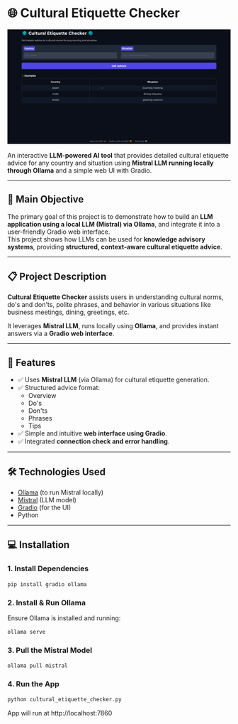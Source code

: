 # 🌐 Cultural Etiquette Checker
![image Alt](https://github.com/Thinu2006/Cultural-Etiquette-Checker/blob/e8c7cd5d135daf90925198b6337685b1131a62ea/images/Cultural%20Etiquette%20Checker.png)

An interactive **LLM-powered AI tool** that provides detailed cultural etiquette advice for any country and situation using **Mistral LLM running locally through Ollama** and a simple web UI with Gradio.

---

## 🎯 Main Objective

The primary goal of this project is to demonstrate how to build an **LLM application using a local LLM (Mistral) via Ollama**, and integrate it into a user-friendly Gradio web interface.  
This project shows how LLMs can be used for **knowledge advisory systems**, providing **structured, context-aware cultural etiquette advice**.

---

## 📋 Project Description

**Cultural Etiquette Checker** assists users in understanding cultural norms, do's and don'ts, polite phrases, and behavior in various situations like business meetings, dining, greetings, etc. 

It leverages **Mistral LLM**, runs locally using **Ollama**, and provides instant answers via a **Gradio web interface**.

---

## 🚀 Features

- ✅ Uses **Mistral LLM** (via Ollama) for cultural etiquette generation.
- ✅ Structured advice format:
  - Overview
  - Do's
  - Don'ts
  - Phrases
  - Tips
- ✅ Simple and intuitive **web interface using Gradio**.
- ✅ Integrated **connection check and error handling**.

---

## 🛠 Technologies Used

- [Ollama](https://ollama.com/) (to run Mistral locally)
- [Mistral](https://mistral.ai/) (LLM model)
- [Gradio](https://gradio.app/) (for the UI)
- Python 

---

## 💻 Installation

### 1. Install Dependencies
```bash
pip install gradio ollama
```

### 2. Install & Run Ollama
Ensure Ollama is installed and running:
```bash
ollama serve
```

### 3. Pull the Mistral Model
```bash
ollama pull mistral
```

### 4. Run the App
```bash
python cultural_etiquette_checker.py
```
App will run at http://localhost:7860
